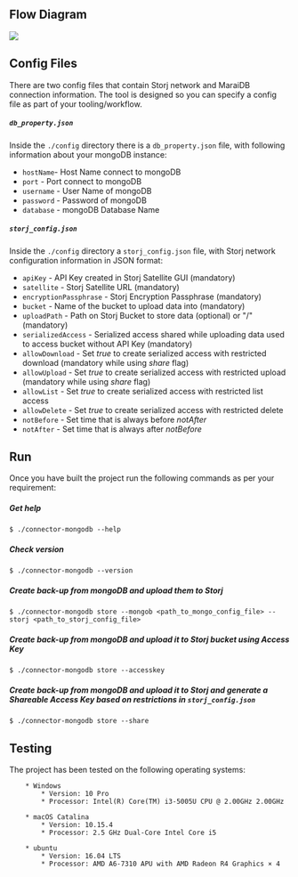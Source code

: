 ## Flow Diagram

![](https://github.com/storj-thirdparty/connector-mongodb/blob/master/README.assets/arch.drawio.png)

## Config Files

There are two config files that contain Storj network and MaraiDB connection information. The tool is designed so you can specify a config file as part of your tooling/workflow. 



##### `db_property.json`

Inside the `./config` directory there is a `db_property.json` file, with following information about your mongoDB instance:

* `hostName`- Host Name connect to mongoDB
* `port` - Port connect to mongoDB
* `username` - User Name of mongoDB
* `password` - Password of mongoDB
* `database` - mongoDB Database Name



##### `storj_config.json`

Inside the `./config` directory a `storj_config.json` file, with Storj network configuration information in JSON format:

* `apiKey` - API Key created in Storj Satellite GUI (mandatory)
* `satellite` - Storj Satellite URL (mandatory)
* `encryptionPassphrase` - Storj Encryption Passphrase (mandatory)
* `bucket` - Name of the bucket to upload data into (mandatory)
* `uploadPath` - Path on Storj Bucket to store data (optional) or "/" (mandatory)
* `serializedAccess` - Serialized access shared while uploading data used to access bucket without API Key (mandatory)
* `allowDownload` - Set *true* to create serialized access with restricted download (mandatory while using *share* flag)
* `allowUpload` - Set *true* to create serialized access with restricted upload (mandatory while using *share* flag)
* `allowList` - Set *true* to create serialized access with restricted list access
* `allowDelete` - Set *true* to create serialized access with restricted delete
* `notBefore` - Set time that is always before *notAfter*
* `notAfter` - Set time that is always after *notBefore*



## Run

Once you have built the project run the following commands as per your requirement:

##### Get help

```
$ ./connector-mongodb --help
```

##### Check version

```
$ ./connector-mongodb --version
```

##### Create back-up from mongoDB and upload them to Storj

```
$ ./connector-mongodb store --mongob <path_to_mongo_config_file> --storj <path_to_storj_config_file>
```

##### Create back-up from mongoDB and upload it to Storj bucket using Access Key

```
$ ./connector-mongodb store --accesskey
```

##### Create back-up from mongoDB and upload it to Storj and generate a Shareable Access Key based on restrictions in `storj_config.json`

```
$ ./connector-mongodb store --share
```




## Testing

The project has been tested on the following operating systems:

```
	* Windows
		* Version: 10 Pro
		* Processor: Intel(R) Core(TM) i3-5005U CPU @ 2.00GHz 2.00GHz

	* macOS Catalina
		* Version: 10.15.4
		* Processor: 2.5 GHz Dual-Core Intel Core i5

	* ubuntu
		* Version: 16.04 LTS
		* Processor: AMD A6-7310 APU with AMD Radeon R4 Graphics × 4
```
